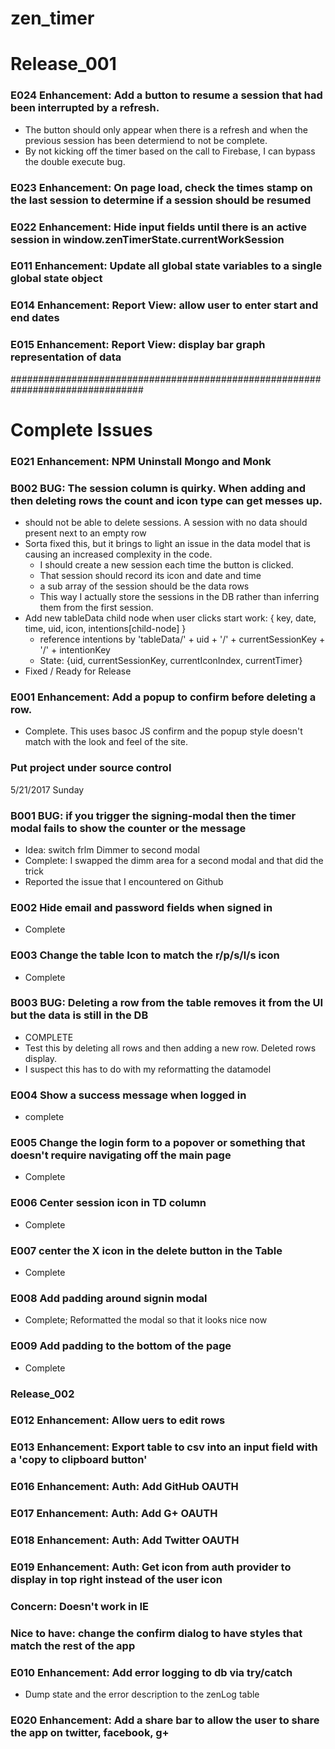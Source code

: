 # zen_timer

# Release_001
### E024 Enhancement: Add a button to resume a session that had been interrupted by a refresh.
- The button should only appear when there is a refresh and when the previous session has been determiend to not be complete.
- By not kicking off the timer based on the call to Firebase, I can bypass the double execute bug.

### E023 Enhancement: On page load, check the times stamp on the last session to determine if a session should be resumed

### E022 Enhancement: Hide input fields until there is an active session in window.zenTimerState.currentWorkSession

### E011 Enhancement: Update all global state variables to a single global state object

### E014 Enhancement: Report View: allow user to enter start and end dates

### E015 Enhancement: Report View: display bar graph representation of data


################################################################################
# Complete Issues

### E021 Enhancement: NPM Uninstall Mongo and Monk

### B002 BUG: The session column is quirky. When adding and then deleting rows the count and icon type can get messes up.
- should not be able to delete sessions. A session with no data should present next to an empty row
- Sorta fixed this, but it brings to light an issue in the data model that is causing an increased complexity in the code.
	- I should create a new session each time the button is clicked.
	- That session should record its icon and date and time
	- a sub array of the session should be the data rows
	- This way I actually store the sessions in the DB rather than inferring them from the first session.
- Add new tableData child node when user clicks start work:
	{ key, date, time, uid, icon, intentions[child-node] }
	- reference intentions by 'tableData/' + uid + '/' + currentSessionKey + '/' + intentionKey
	- State: {uid, currentSessionKey, currentIconIndex, currentTimer}
- Fixed / Ready for Release

### E001 Enhancement: Add a popup to confirm before deleting a row.
- Complete. This uses basoc JS confirm and the popup style doesn't match with the look and feel of the site.

### Put project under source control
5/21/2017 Sunday

### B001 BUG: if you trigger the signing-modal then the timer modal fails to show the counter or the message
- Idea: switch frlm Dimmer to second modal
- Complete: I swapped the dimm area for a second modal and that did the trick
- Reported the issue that I encountered on Github

### E002 Hide email and password fields when signed in
- Complete

### E003 Change the table Icon to match the r/p/s/l/s icon
- Complete

### B003 BUG: Deleting a row from the table removes it from the UI but the data is still in the DB
- COMPLETE
- Test this by deleting all rows and then adding a new row. Deleted rows display.
- I suspect this has to do with my reformatting the datamodel

### E004 Show a success message when logged in
- complete

### E005 Change the login form to a popover or something that doesn't require navigating off the main page
- Complete

### E006 Center session icon in TD column
- Complete

### E007 center the X icon in the delete button in the Table
- Complete

### E008 Add padding around signin modal
- Complete; Reformatted the modal so that it looks nice now

### E009 Add padding to the bottom of the page
- Complete




### Release_002

### E012 Enhancement: Allow uers to edit rows

### E013 Enhancement: Export table to csv into an input field with a 'copy to clipboard button'

### E016 Enhancement: Auth: Add GitHub OAUTH

### E017 Enhancement: Auth: Add G+ OAUTH

### E018 Enhancement: Auth: Add Twitter OAUTH

### E019 Enhancement: Auth: Get icon from auth provider to display in top right instead of the user icon

### Concern: Doesn't work in IE

### Nice to have: change the confirm dialog to have styles that match the rest of the app

### E010 Enhancement: Add error logging to db via try/catch
- Dump state and the error description to the zenLog table

### E020 Enhancement: Add a share bar to allow the user to share the app on twitter, facebook, g+
